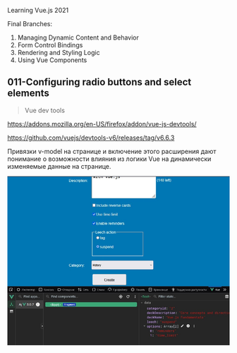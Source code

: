 Learning Vue.js 2021

Final Branches:

1. Managing Dynamic Content and Behavior
2. Form Control Bindings
3. Rendering and Styling Logic
4. Using Vue Components

## 011-Configuring radio buttons and select elements

> Vue dev tools

https://addons.mozilla.org/en-US/firefox/addon/vue-js-devtools/

https://github.com/vuejs/devtools-v6/releases/tag/v6.6.3

Привязки v-model на странице и включение этого расширения дают понимание о возможности влияния из логики Vue на динамически изменяемые данные на странице.

<img src="img_learn/vue-tools.jpg" alt="drawing" width="600"/>

## 